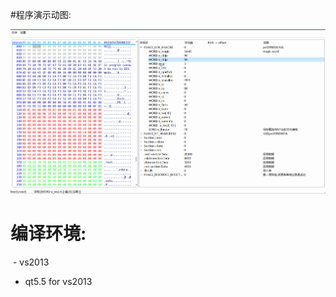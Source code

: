 #程序演示动图:

![image](https://github.com/enoorez/visualPE/blob/master/1.gif)

# 编译环境:
  - vs2013
  - qt5.5 for vs2013
